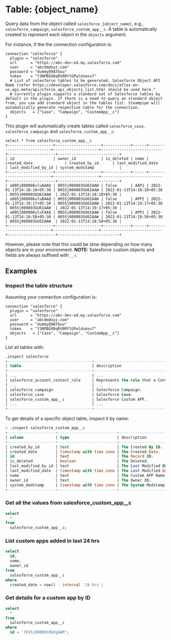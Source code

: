 # Table: {object_name}

Query data from the object called `salesforce_{object_name}`, e.g., `salesforce_campaign`, `salesforce_custom_app__c`. A table is automatically created to represent each object in the `objects` argument.

For instance, if the the connection configuration is:

```hcl
connection "salesforce" {
  plugin = "salesforce"
  url      = "https://abc-dev-ed.my.salesforce.com"
  user     = "abcde@xyz.com"
  password = "dummy@9ATbuu"
  token    = "Y3NPBGO8qRV0RYlGPwldsmxv7"
  # List of salesforce tables to be generated. Salesforce Object API Name (refer https://developer.salesforce.com/docs/atlas.en-us.api.meta/api/sforce_api_objects_list.htm) should be used here."
  # Currently plugin supports a standard set of Salesforce tables by default in the plugin. If there is a need to query an standard object from, you can add standard object in the tables list. Steampipe will automatically generate respective table for the connection.
  objects   = ["Case", "Campaign", "CustomApp__c"]
}
```

This plugin will automatically create tables called `salesforce_case`, `salesforce_campaign` and `salesforce_custom_app__c`:

```
select * from salesforce_custom_app__c
+--------------------+--------------------+------------+------+---------------------------+--------------------+---------------------------+---------------------+---------------------------+
| id                 | owner_id           | is_deleted | name | created_date              | created_by_id      | last_modified_date        | last_modified_by_id | system_modstamp           |
+--------------------+--------------------+------------+------+---------------------------+--------------------+---------------------------+---------------------+---------------------------+
| a005j000006vluAAAQ | 0055j000003GU6IAAW | false      | AAP1 | 2022-01-13T14:18:28+05:30 | 0055j000003GU6IAAW | 2022-01-13T14:18:28+05:30 | 0055j000003GU6IAAW  | 2022-01-13T14:18:28+05:30 |
| a005j000006vluBAAQ | 0055j000003GU6IAAW | false      | APP2 | 2022-01-13T14:19:17+05:30 | 0055j000003GU6IAAW | 2022-01-13T14:19:17+05:30 | 0055j000003GU6IAAW  | 2022-01-13T14:19:17+05:30 |
| a005j000006vluFAAQ | 0055j000003GU6IAAW | false      | APP1 | 2022-01-13T14:18:58+05:30 | 0055j000003GU6IAAW | 2022-01-13T14:18:58+05:30 | 0055j000003GU6IAAW  | 2022-01-13T14:18:58+05:30 |
+--------------------+--------------------+------------+------+---------------------------+--------------------+---------------------------+---------------------+---------------------------+
```

However, please note that this could be slow depending on how many objects are in your environment.
**NOTE:** Salesforce custom objects and fields are always suffixed with `__c`

## Examples

### Inspect the table structure

Assuming your connection configuration is:

```hcl
connection "salesforce" {
  plugin = "salesforce"
  url      = "https://abc-dev-ed.my.salesforce.com"
  user     = "abcde@xyz.com"
  password = "dummy@9ATbuu"
  token    = "Y3NPBGO8qRV0RYlGPwldsmxv7"
  objects   = ["Case", "Campaign", "CustomApp__c"]
}
```

List all tables with:

```sql
.inspect salesforce
+-------------------------------------+--------------------------------------------------------+
| table                               | description                                            |
+-------------------------------------+--------------------------------------------------------+
| ...                                 | ...                                                    |
| salesforce_account_contact_role     | Represents the role that a Contact plays on an Account.|
| ...                                 | ...                                                    |
| salesforce_campaign                 | Salesforce Campaign.                                   |
| salesforce_case                     | Salesforce Case.                                       |
| salesforce_custom_app__c            | Salesforce Custom APP.                                 |
| ...                                 | ...                                                    |
+-------------------------------------+--------------------------------------------------------+
```

To get details of a specific object table, inspect it by name:

```sql
> .inspect salesforce_custom_app__c
+---------------------+--------------------------+--------------------------+
| column              | type                     | description              |
+---------------------+--------------------------+--------------------------+
| created_by_id       | text                     | The Created By ID.       |
| created_date        | timestamp with time zone | The Created Date.        |
| id                  | text                     | The Record ID.           |
| is_deleted          | boolean                  | The Deleted.             |
| last_modified_by_id | text                     | The Last Modified By ID. |
| last_modified_date  | timestamp with time zone | The Last Modified Date.  |
| name                | text                     | The Custom APP Name.     |
| owner_id            | text                     | The Owner ID.            |
| system_modstamp     | timestamp with time zone | The System Modstamp.     |
+---------------------+--------------------------+--------------------------+
```

### Get all the values from salesforce_custom_app\_\_c

```sql
select
  *
from
  salesforce_custom_app__c;
```

### List custom apps added in last 24 hrs

```sql
select
  id,
  name,
  owner_id
from
  salesforce_custom_app__c
where
  created_date = now() - interval '24 hrs';
```

### Get details for a custom app by ID

```sql
select
  *
from
  salesforce_custom_app__c
where
  id = '7015j0000019GVgAAM';
```
